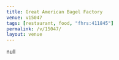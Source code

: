 ```yaml
---
title: Great American Bagel Factory
venue: v15047
tags: [restaurant, food, "fhrs:411845"]
permalink: /v/15047/
layout: venue
---
```

null